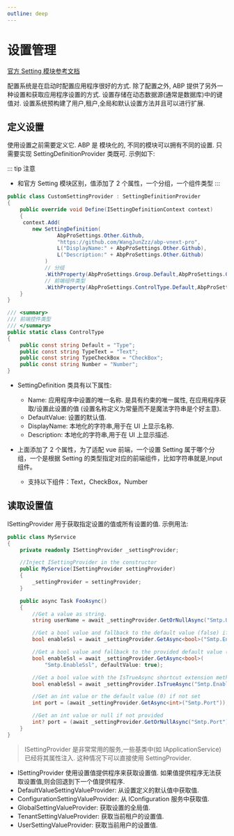 ```yaml
---
outline: deep
---
```


# 设置管理

[官方 Setting 模块参考文档](https://docs.abp.io/zh-Hans/abp/latest/Settings)

配置系统是在启动时配置应用程序很好的方式. 除了配置之外, ABP 提供了另外一种设置和获取应用程序设置的方式.
设置存储在动态数据源(通常是数据库)中的键值对. 设置系统预构建了用户,租户,全局和默认设置方法并且可以进行扩展.

## 定义设置

使用设置之前需要定义它. ABP 是 模块化的, 不同的模块可以拥有不同的设置. 只需要实现 SettingDefinitionProvider 类既可. 示例如下:

::: tip 注意
- 和官方 Setting 模块区别，值添加了 2 个属性，一个分组，一个组件类型
:::


```csharp
public class CustomSettingProvider : SettingDefinitionProvider
{
    public override void Define(ISettingDefinitionContext context)
    {
     context.Add(
        new SettingDefinition(
                AbpProSettings.Other.Github,
                "https://github.com/WangJunZzz/abp-vnext-pro",
                L("DisplayName:" + AbpProSettings.Other.Github),
                L("Description:" + AbpProSettings.Other.Github)
            )
            // 分组
            .WithProperty(AbpProSettings.Group.Default,AbpProSettings.Group.OtherManagement)
            // 前端组件类型
            .WithProperty(AbpProSettings.ControlType.Default,AbpProSettings.ControlType.TypeText));
    }
}
```
```csharp
/// <summary>
/// 前端控件类型
/// </summary>
public static class ControlType
{
    public const string Default = "Type";
    public const string TypeText = "Text";
    public const string TypeCheckBox = "CheckBox";
    public const string Number = "Number";
}
```

- SettingDefinition 类具有以下属性:
  - Name: 应用程序中设置的唯一名称. 是具有约束的唯一属性, 在应用程序获取/设置此设置的值 (设置名称定义为常量而不是魔法字符串是个好主意).
  - DefaultValue: 设置的默认值.
  - DisplayName: 本地化的字符串,用于在 UI 上显示名称.
  - Description: 本地化的字符串,用于在 UI 上显示描述.

- 上面添加了 2 个属性，为了适配 vue 前端，一个设置 Setting 属于哪个分组，一个是根据 Setting 的类型指定对应的前端组件，比如字符串就是,Input 组件。
  - 支持以下组件：Text，CheckBox，Number

## 读取设置值

ISettingProvider 用于获取指定设置的值或所有设置的值. 示例用法:

```csharp
public class MyService
{
    private readonly ISettingProvider _settingProvider;

    //Inject ISettingProvider in the constructor
    public MyService(ISettingProvider settingProvider)
    {
        _settingProvider = settingProvider;
    }

    public async Task FooAsync()
    {
        //Get a value as string.
        string userName = await _settingProvider.GetOrNullAsync("Smtp.UserName");

        //Get a bool value and fallback to the default value (false) if not set.
        bool enableSsl = await _settingProvider.GetAsync<bool>("Smtp.EnableSsl");

        //Get a bool value and fallback to the provided default value (true) if not set.
        bool enableSsl = await _settingProvider.GetAsync<bool>(
            "Smtp.EnableSsl", defaultValue: true);

        //Get a bool value with the IsTrueAsync shortcut extension method
        bool enableSsl = await _settingProvider.IsTrueAsync("Smtp.EnableSsl");

        //Get an int value or the default value (0) if not set
        int port = (await _settingProvider.GetAsync<int>("Smtp.Port"));

        //Get an int value or null if not provided
        int? port = (await _settingProvider.GetOrNullAsync("Smtp.Port"))?.To<int>();
    }
}
```

> ISettingProvider 是非常常用的服务,一些基类中(如 IApplicationService)已经将其属性注入. 这种情况下可以直接使用 SettingProvider.

- ISettingProvider 使用设置值提供程序来获取设置值. 如果值提供程序无法获取设置值,则会回退到下一个值提供程序.
- DefaultValueSettingValueProvider: 从设置定义的默认值中获取值.
- ConfigurationSettingValueProvider: 从 IConfiguration 服务中获取值.
- GlobalSettingValueProvider: 获取设置的全局值.
- TenantSettingValueProvider: 获取当前租户的设置值.
- UserSettingValueProvider: 获取当前用户的设置值.
